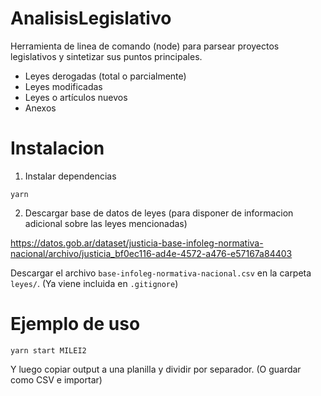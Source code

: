 # AnalisisLegislativo

Herramienta de linea de comando (node) para parsear proyectos legislativos y sintetizar sus puntos principales.

* Leyes derogadas (total o parcialmente)
* Leyes modificadas
* Leyes o artículos nuevos
* Anexos

# Instalacion

1. Instalar dependencias
```
yarn
```

2. Descargar base de datos de leyes (para disponer de informacion adicional sobre las leyes mencionadas)

https://datos.gob.ar/dataset/justicia-base-infoleg-normativa-nacional/archivo/justicia_bf0ec116-ad4e-4572-a476-e57167a84403

Descargar el archivo `base-infoleg-normativa-nacional.csv` en la carpeta `leyes/`. (Ya viene incluida en `.gitignore`)

# Ejemplo de uso

```
yarn start MILEI2
```

Y luego copiar output a una planilla y dividir por separador. (O guardar como CSV e importar)
